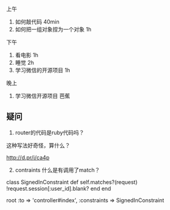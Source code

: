 上午

1. 如何敲代码  40min
2. 如何把一组对象捏为一个对象 1h

下午

1. 看电影 1h
2. 睡觉 2h
3. 学习微信的开源项目 1h

晚上

1. 学习微信开源项目 芭蕉 




## 疑问

1. router的代码是ruby代码吗？

这种写法好奇怪，算什么？

http://d.pr/i/ca4p

2. contraints 什么是有调用了match？

class SignedInConstraint
  def self.matches?(request)
    !request.session[:user_id].blank?
  end
end

root :to => 'controller#index', :constraints => SignedInConstraint